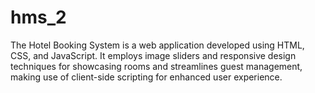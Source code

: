 # hms_2
The Hotel Booking System is a web application developed using HTML, CSS, and JavaScript. It employs image sliders and responsive design techniques for showcasing rooms and streamlines guest management, making use of client-side scripting for enhanced user experience.
